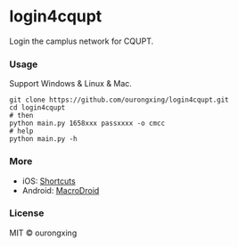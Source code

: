 # login4cqupt
Login the camplus network for CQUPT.
 
### Usage
Support Windows & Linux & Mac.
```shell
git clone https://github.com/ourongxing/login4cqupt.git
cd login4cqupt
# then
python main.py 1658xxx passxxxx -o cmcc
# help
python main.py -h
```
### More
- iOS: [Shortcuts](https://www.icloud.com/shortcuts/9bb605ec40464fbd98237d70e0ccfb48)
- Android: [MacroDroid]()

### License
MIT © ourongxing
